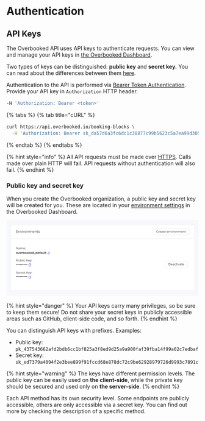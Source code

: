 # Authentication

## API Keys

The Overbooked API uses API keys to authenticate requests. You can view and manage your API keys in [the Overbooked Dashboard](https://dashboard.overbooked.io). 

Two types of keys can be distinguished: **public key** and **secret key.** You can read about the differences between them [here](authentication.md#public-key-and-secret-key).

Authentication to the API is performed via [Bearer Token Authentication](https://swagger.io/docs/specification/authentication/bearer-authentication/#:~:text=Bearer%20authentication%20%28also%20called%20token,the%20bearer%20of%20this%20token.%E2%80%9D). Provide your API key in `Authorization` HTTP header.

```bash
-H 'Authorization: Bearer <token>'
```

{% tabs %}
{% tab title="cURL" %}
```bash
curl https://api.overbooked.io/booking-blocks \
  -H 'Authorization: Bearer sk_da57d6a3fc6dc1c38877c99b5623c5a7ea99d305cb0ff0d072f3fafd99dd31c8'
```
{% endtab %}
{% endtabs %}

{% hint style="info" %}
All API requests must be made over [HTTPS](http://en.wikipedia.org/wiki/HTTP_Secure). Calls made over plain HTTP will fail. API requests without authentication will also fail.
{% endhint %}

### Public key and secret key

When you create the Overbooked organization, a public key and secret key will be created for you. These are located in your [environment settings](https://dashboard.overbooked.io/settings/environments) in the Overbooked Dashboard. 

![](.gitbook/assets/screenshot-from-2020-12-08-20-14-43.png)

{% hint style="danger" %}
Your API keys carry many privileges, so be sure to keep them secure! Do not share your secret keys in publicly accessible areas such as GitHub, client-side code, and so forth.
{% endhint %}

You can distinguish API keys with prefixes. Examples:

* Public key: `pk_437543662afd2bdb6cc1bf825a3f8ed9d25a9a900faf39fba14f99a02c7edbaf`
* Secret key: `sk_ed7379a4094f2e3bee899f91fccd68e878dc72c9be62928979726d9993c7891c`

{% hint style="warning" %}
The keys have different permission levels. The public key can be easily used on **the client-side**, while the private key should be secured and used only on **the server-side**.
{% endhint %}

Each API method has its own security level. Some endpoints are publicly accessible, others are only accessible via a secret key. You can find out more by checking the description of a specific method.

